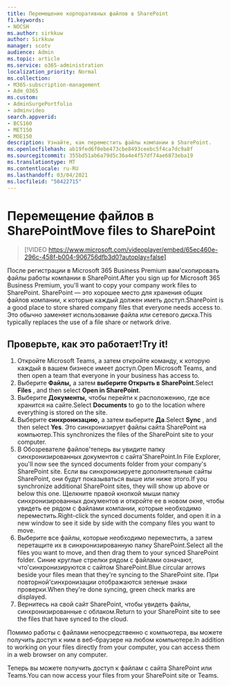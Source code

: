 ```yaml
---
title: Перемещение корпоративных файлов в SharePoint
f1.keywords:
- NOCSH
ms.author: sirkkuw
author: Sirkkuw
manager: scotv
audience: Admin
ms.topic: article
ms.service: o365-administration
localization_priority: Normal
ms.collection:
- M365-subscription-management
- Adm_O365
ms.custom:
- AdminSurgePortfolio
- adminvideo
search.appverid:
- BCS160
- MET150
- MOE150
description: Узнайте, как переместить файлы компании в SharePoint.
ms.openlocfilehash: ab19fed6f0ebe473cbe8493ceebc5f4ca7dc9a8f
ms.sourcegitcommit: 355bd51ab6a79d5c36a4e4f57df74ae6873eba19
ms.translationtype: MT
ms.contentlocale: ru-RU
ms.lasthandoff: 03/04/2021
ms.locfileid: "50422715"
---
```

# <a name="move-files-to-sharepoint"></a><span data-ttu-id="697e2-103">Перемещение файлов в SharePoint</span><span class="sxs-lookup"><span data-stu-id="697e2-103">Move files to SharePoint</span></span>

> [!VIDEO https://www.microsoft.com/videoplayer/embed/65ec460e-296c-458f-b004-906756dfb3d0?autoplay=false]

<span data-ttu-id="697e2-104">После регистрации в Microsoft 365 Business Premium вам&#39;скопировать файлы работы компании в SharePoint.</span><span class="sxs-lookup"><span data-stu-id="697e2-104">After you sign up for Microsoft 365 Business Premium, you&#39;ll want to copy your company work files to SharePoint.</span></span> <span data-ttu-id="697e2-105">SharePoint — это хорошее место для хранения общих файлов компании, к которые каждый должен иметь доступ.</span><span class="sxs-lookup"><span data-stu-id="697e2-105">SharePoint is a good place to store shared company files that everyone needs access to.</span></span> <span data-ttu-id="697e2-106">Это обычно заменяет использование файла или сетевого диска.</span><span class="sxs-lookup"><span data-stu-id="697e2-106">This typically replaces the use of a file share or network drive.</span></span>

## <a name="try-it"></a><span data-ttu-id="697e2-107">Проверьте, как это работает!</span><span class="sxs-lookup"><span data-stu-id="697e2-107">Try it!</span></span>

1. <span data-ttu-id="697e2-108">Откройте Microsoft Teams, а затем откройте команду, к которую каждый в вашем бизнесе имеет доступ.</span><span class="sxs-lookup"><span data-stu-id="697e2-108">Open Microsoft Teams, and then open a team that everyone in your business has access to.</span></span>
2. <span data-ttu-id="697e2-109">Выберите  **Файлы,** а затем  **выберите Открыть в SharePoint**.</span><span class="sxs-lookup"><span data-stu-id="697e2-109">Select  **Files** , and then select  **Open in SharePoint**.</span></span>
3. <span data-ttu-id="697e2-110">Выберите  **Документы,** чтобы перейти к расположению, где все хранится на сайте.</span><span class="sxs-lookup"><span data-stu-id="697e2-110">Select  **Documents** to go to the location where everything is stored on the site.</span></span>
4. <span data-ttu-id="697e2-111">Выберите  **синхронизацию,** а затем выберите  **Да**.</span><span class="sxs-lookup"><span data-stu-id="697e2-111">Select  **Sync** , and then select  **Yes**.</span></span> <span data-ttu-id="697e2-112">Это синхронизирует файлы сайта SharePoint на компьютер.</span><span class="sxs-lookup"><span data-stu-id="697e2-112">This synchronizes the files of the SharePoint site to your computer.</span></span>
5. <span data-ttu-id="697e2-113">В Обозревателе файлов&#39;теперь вы увидите папку синхронизированных документов с сайта&#39;SharePoint.</span><span class="sxs-lookup"><span data-stu-id="697e2-113">In File Explorer, you&#39;ll now see the synced documents folder from your company&#39;s SharePoint site.</span></span> <span data-ttu-id="697e2-114">Если вы синхронизируете дополнительные сайты SharePoint, они будут показываться выше или ниже этого.</span><span class="sxs-lookup"><span data-stu-id="697e2-114">If you synchronize additional SharePoint sites, they will show up above or below this one.</span></span> <span data-ttu-id="697e2-115">Щелкните правой кнопкой мыши папку синхронизированных документов и откройте ее в новом окне, чтобы увидеть ее рядом с файлами компании, которые необходимо переместить.</span><span class="sxs-lookup"><span data-stu-id="697e2-115">Right-click the synced documents folder, and open it in a new window to see it side by side with the company files you want to move.</span></span>
6. <span data-ttu-id="697e2-116">Выберите все файлы, которые необходимо переместить, а затем перетащите их в синхронизированную папку SharePoint.</span><span class="sxs-lookup"><span data-stu-id="697e2-116">Select all the files you want to move, and then drag them to your synced SharePoint folder.</span></span> <span data-ttu-id="697e2-117">Синие круглые стрелки рядом с файлами означают, что&#39;синхронизируются с сайтом SharePoint.</span><span class="sxs-lookup"><span data-stu-id="697e2-117">Blue circular arrows beside your files mean that they&#39;re syncing to the SharePoint site.</span></span> <span data-ttu-id="697e2-118">При повторной&#39;синхронизации отображаются зеленые знаки проверки.</span><span class="sxs-lookup"><span data-stu-id="697e2-118">When they&#39;re done syncing, green check marks are displayed.</span></span>
7. <span data-ttu-id="697e2-119">Вернитесь на свой сайт SharePoint, чтобы увидеть файлы, синхронизированные с облаком.</span><span class="sxs-lookup"><span data-stu-id="697e2-119">Return to your SharePoint site to see the files that have synced to the cloud.</span></span>

<span data-ttu-id="697e2-120">Помимо работы с файлами непосредственно с компьютера, вы можете получить доступ к ним в веб-браузере на любом компьютере.</span><span class="sxs-lookup"><span data-stu-id="697e2-120">In addition to working on your files directly from your computer, you can access them in a web browser on any computer.</span></span>

<span data-ttu-id="697e2-121">Теперь вы можете получить доступ к файлам с сайта SharePoint или Teams.</span><span class="sxs-lookup"><span data-stu-id="697e2-121">You can now access your files from your SharePoint site or Teams.</span></span>